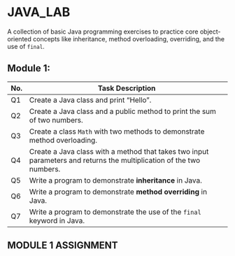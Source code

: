 # JAVA_LAB

A collection of basic Java programming exercises to practice core object-oriented concepts like inheritance, method overloading, overriding, and the use of `final`.

##  Module 1:

| No. | Task Description |
|-----|------------------|
| Q1  | Create a Java class and print “Hello”. |
| Q2  | Create a Java class and a public method to print the sum of two numbers. |
| Q3  | Create a class `Math` with two methods to demonstrate method overloading. |
| Q4  | Create a Java class with a method that takes two input parameters and returns the multiplication of the two numbers. |
| Q5  | Write a program to demonstrate **inheritance** in Java. |
| Q6  | Write a program to demonstrate **method overriding** in Java. |
| Q7  | Write a program to demonstrate the use of the `final` keyword in Java. |

## MODULE 1 ASSIGNMENT
